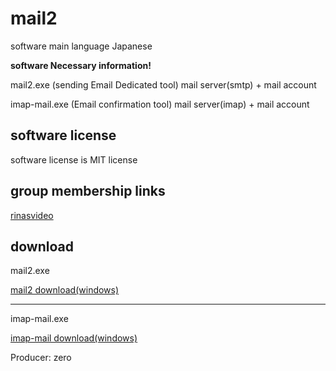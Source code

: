 # mail2 

software main language Japanese 

**software Necessary information!**

mail2.exe (sending Email Dedicated tool)
mail server(smtp) + mail account

imap-mail.exe (Email confirmation tool)
mail server(imap) + mail account

## software license

software license is MIT license

## group membership links
 
[rinasvideo](https://rinasvideo.web.fc2.com/)

## download

mail2.exe

[mail2 download(windows)](./release/mail2.exe)

___

imap-mail.exe

[imap-mail download(windows)](./release/imap-mail.exe)

Producer: zero
